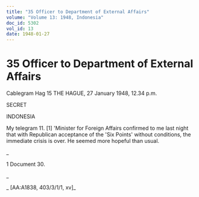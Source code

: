 ```yaml
---
title: "35 Officer to Department of External Affairs"
volume: "Volume 13: 1948, Indonesia"
doc_id: 5302
vol_id: 13
date: 1948-01-27
---
```


# 35 Officer to Department of External Affairs

Cablegram Hag 15 THE HAGUE, 27 January 1948, 12.34 p.m.

SECRET

INDONESIA

My telegram 11. [1] 'Minister for Foreign Affairs confirmed to me last night that with Republican acceptance of the 'Six Points' without conditions, the immediate crisis is over. He seemed more hopeful than usual.

_

1 Document 30.

_

_ [AA:A1838, 403/3/1/1, xv]_
